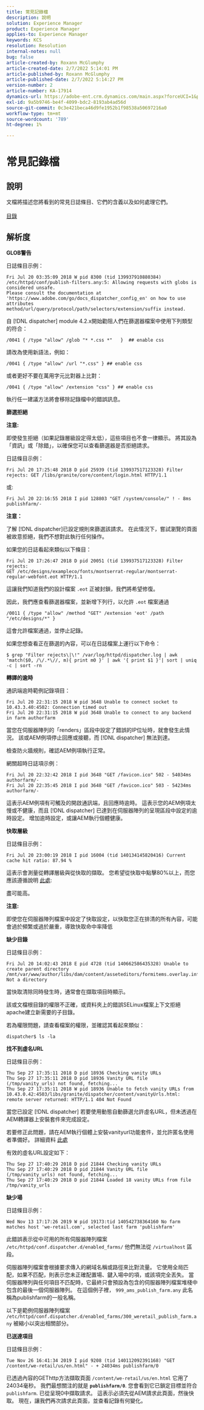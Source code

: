 ```yaml
---
title: 常見記錄檔
description: 說明
solution: Experience Manager
product: Experience Manager
applies-to: Experience Manager
keywords: KCS
resolution: Resolution
internal-notes: null
bug: false
article-created-by: Roxann McGlumphy
article-created-date: 2/7/2022 5:14:01 PM
article-published-by: Roxann McGlumphy
article-published-date: 2/7/2022 5:14:27 PM
version-number: 2
article-number: KA-17914
dynamics-url: https://adobe-ent.crm.dynamics.com/main.aspx?forceUCI=1&pagetype=entityrecord&etn=knowledgearticle&id=12da6555-3988-ec11-93b0-0022480837ff
exl-id: 9a5b9746-be4f-4099-bdc2-8193ab4ad56d
source-git-commit: 0c3e421beca46d9fe1952b1f98538a50697216a0
workflow-type: tm+mt
source-wordcount: '789'
ht-degree: 1%

---
```


# 常見記錄檔

## 說明

文檔將描述您將看到的常見日誌條目、它們的含義以及如何處理它們。<br><br>[目錄](https://experienceleague.adobe.com/docs/experience-cloud-kcs/kbarticles/KA-17490.html?lang=zh-Hant)

## 解析度


<b>GLOB警告</b>

日誌條目示例：


```
Fri Jul 20 03:35:09 2018 W pid 8300 (tid 139937910880384) /etc/httpd/conf/publish-filters.any:5: Allowing requests with globs is considered unsafe.
Please consult the documentation at 'https://www.adobe.com/go/docs_dispatcher_config_en' on how to use attributes 
method/url/query/protocol/path/selectors/extension/suffix instead.
```


自 [!DNL dispatcher] module 4.2.x開始勸阻人們在篩選器檔案中使用下列類型的符合：


```
/0041 { /type "allow" /glob "* *.css *"   }  ## enable css
```


請改為使用新語法，例如：


```
/0041 { /type "allow" /url "*.css" } ## enable css
```


或者更好不要在萬用字元比對器上比對：


```
/0041 { /type "allow" /extension "css" } ## enable css
```


執行任一建議方法將會移除記錄檔中的錯誤訊息。



<b>篩選拒絕</b>

<b>注意:</b>

即使發生拒絕（如果記錄層級設定得太低），這些項目也不會一律顯示。 將其設為「資訊」或「除錯」，以確保您可以查看篩選器是否拒絕請求。

日誌條目示例：


```
Fri Jul 20 17:25:48 2018 D pid 25939 (tid 139937517123328) Filter rejects: GET /libs/granite/core/content/login.html HTTP/1.1
```


或:


```
Fri Jul 20 22:16:55 2018 I pid 128803 "GET /system/console/" ! - 8ms publishfarm/-
```


<b>注意：</b>

了解 [!DNL dispatcher]已設定規則來篩選該請求。 在此情況下，嘗試瀏覽的頁面被故意拒絕，我們不想對此執行任何操作。

如果您的日誌看起來類似以下條目：


```
Fri Jul 20 17:26:47 2018 D pid 20051 (tid 139937517123328) Filter rejects: 
GET /etc/designs/exampleco/fonts/montserrat-regular/montserrat-regular-webfont.eot HTTP/1.1
```


這讓我們知道我們的設計檔案 `.eot` 正被封鎖，我們將希望修復。

因此，我們應查看篩選器檔案，並新增下列行，以允許 `.eot` 檔案通過


```
/0011 { /type "allow" /method "GET" /extension 'eot' /path "/etc/designs/*" }
```


這會允許檔案通過，並停止記錄。

如果您想查看正在篩選的內容，可以在日誌檔案上運行以下命令：


```
$ grep "Filter rejects\|\!" /var/log/httpd/dispatcher.log | awk 'match($0, /\/.*\//, m){ print m0 }' | awk '{ print $1 }'| sort | uniq -c | sort -rn
```




<b>轉譯的逾時</b>

通訊端逾時範例記錄項目：


```
Fri Jul 20 22:31:15 2018 W pid 3648 Unable to connect socket to 10.43.3.40:4502: Connection timed out 
Fri Jul 20 22:31:15 2018 W pid 3648 Unable to connect to any backend in farm authorfarm
```


當您在伺服器陣列的「renders」區段中設定了錯誤的IP位址時，就會發生此情況。 該或AEM例項停止回應或接聽，而 [!DNL dispatcher] 無法到達。

檢查防火牆規則，確認AEM例項執行正常。

網關超時日誌項示例：


```
Fri Jul 20 22:32:42 2018 I pid 3648 "GET /favicon.ico" 502 - 54034ms authorfarm/- 
Fri Jul 20 22:35:45 2018 I pid 3648 "GET /favicon.ico" 503 - 54234ms authorfarm/-
```


這表示AEM例項有可觸及的開啟通訊端，且回應時逾時。 這表示您的AEM例項太慢或不健康，而且 [!DNL dispatcher] 已達到在伺服器陣列的呈現區段中設定的逾時設定。 增加逾時設定，或讓AEM執行個體健康。



<b>快取層級</b>

日誌條目示例：


```
Fri Jul 20 23:00:19 2018 I pid 16004 (tid 140134145820416) Current cache hit ratio: 87.94 %
```


這表示會測量從轉譯層級與從快取的擷取。 您希望從快取中點擊80%以上，而您應該遵循說明 [此處](https://experienceleague.adobe.com/docs/experience-cloud-kcs/kbarticles/KA-17458.html%3Flang%3Den):

盡可能高。

<b>注意:</b>

即使您在伺服器陣列檔案中設定了快取設定，以快取您正在排清的所有內容，可能會過於頻繁或過於嚴重，導致快取命中率降低



<b>缺少目錄</b>

日誌條目示例：


```
Fri Jul 20 14:02:43 2018 E pid 4728 (tid 140662586435328) Unable to create parent directory /mnt/var/www/author/libs/dam/content/asseteditors/formitems.overlay.infinity.json/application: Not a directory
```


當快取清除同時發生時，通常會在擷取項目時顯示。

該或文檔根目錄的權限不正確，或資料夾上的錯誤SELinux檔案上下文拒絕apache建立新需要的子目錄。

若為權限問題，請查看檔案的權限，並確認其看起來類似：


```
dispatcher$ ls -la
```




<b>找不到虛名URL</b>

日誌條目示例：


```
Thu Sep 27 17:35:11 2018 D pid 18936 Checking vanity URLs 
Thu Sep 27 17:35:11 2018 D pid 18936 Vanity URL file (/tmp/vanity_urls) not found, fetching... 
Thu Sep 27 17:35:11 2018 W pid 18936 Unable to fetch vanity URLs from 10.43.0.42:4503/libs/granite/dispatcher/content/vanityUrls.html: remote server returned: HTTP/1.1 404 Not Found
```


當您已設定 [!DNL dispatcher] 若要使用動態自動篩選允許虛名URL，但未透過在AEM轉譯器上安裝套件來完成設定。

若要修正此問題，請在AEM執行個體上安裝vanityurl功能套件，並允許匿名使用者準備好。 詳細資料 [此處](https://experienceleague.adobe.com/docs/experience-cloud-kcs/kbarticles/KA-17463.html%3Flang%3Den)

有效的虛名URL設定如下：


```
Thu Sep 27 17:40:29 2018 D pid 21844 Checking vanity URLs 
Thu Sep 27 17:40:29 2018 D pid 21844 Vanity URL file (/tmp/vanity_urls) not found, fetching... 
Thu Sep 27 17:40:29 2018 D pid 21844 Loaded 18 vanity URLs from file /tmp/vanity_urls
```




<b>缺少場</b>

日誌條目示例：


```
Wed Nov 13 17:17:26 2019 W pid 19173:tid 140542738364160 No farm matches host 'we-retail.com', selected last farm 'publishfarm'
```


此錯誤表示從中可用的所有伺服器陣列檔案 `/etc/httpd/conf.dispatcher.d/enabled_farms/` 他們無法從 `/virtualhost` 區段。

伺服器陣列檔案會根據要求傳入的網域名稱或路徑來比對流量。 它使用全局匹配，如果不匹配，則表示您未正確配置場、鍵入場中的項，或該項完全丟失。 當伺服器陣列與任何項目不匹配時，它最終只會預設為包含的伺服器陣列檔案堆棧中包含的最後一個伺服器陣列。 在這個例子裡， `999_ams_publish_farm.any` 此名稱為publishfarm的一般名稱。

以下是範例伺服器陣列檔案 `/etc/httpd/conf.dispatcher.d/enabled_farms/300_weretail_publish_farm.any` 被縮小以突出相關部分。



<b>已送達項目</b>

日誌條目示例：


```
Tue Nov 26 16:41:34 2019 I pid 9208 (tid 140112092391168) "GET /content/we-retail/us/en.html" - + 24034ms publishfarm/0
```


已透過內容的GEThttp方法擷取頁面 `/content/we-retail/us/en.html` 它用了24034毫秒。 我們最想關注的就是 <b>`publishfarm/0`</b>. 您會看到它已鎖定目標並符合 `publishfarm`. 已從呈現0中擷取請求。 這表示必須先從AEM請求此頁面，然後快取。 現在，讓我們再次請求此頁面，並查看記錄有何變化。
